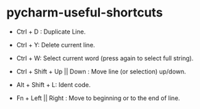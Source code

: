# pycharm-useful-shortcuts

* Ctrl + D : Duplicate Line.

* Ctrl + Y: Delete current line.

* Ctrl + W: Select current word (press again to select full string).

* Ctrl + Shift + Up || Down : Move line (or selection) up/down.

* Alt + Shift + L: Ident code.

* Fn + Left || Right : Move to beginning or to the end of line.
